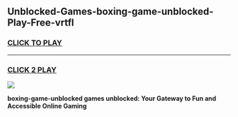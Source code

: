 
## Unblocked-Games-boxing-game-unblocked-Play-Free-vrtfl
<h3>
<a href="https://premium76.site?title=boxing-game-unblocked&ref=23A">CLICK TO PLAY</a></h3>
<hr>

<h3>
<a href="https://premium76.site?title=boxing-game-unblocked&ref=23A">CLICK 2 PLAY</a>
  
</h3>

<a href="https://premium76.site?title=boxing-game-unblocked&ref=23A"><img src="https://clearcache.store/games.png"></a>


**boxing-game-unblocked games unblocked: Your Gateway to Fun and Accessible Online Gaming**
